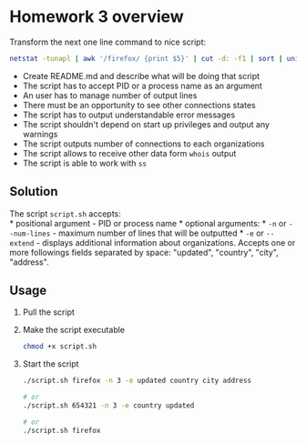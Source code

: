 # Homework 3 overview

Transform the next one line command to nice script:

```bash
netstat -tunapl | awk '/firefox/ {print $5}' | cut -d: -f1 | sort | uniq -c | sort | tail -n5 | grep -oP '(\d+\.){3}\d+' | while read IP; do whois $IP | awk -F':' '/^Organization/ {print $2}'; done
```

* Create README.md and describe what will be doing that script
* The script has to accept PID or a process name as an argument 
* An user has to manage number of output lines
* There must be an opportunity to see other connections states
* The script has to output understandable error messages
* The script shouldn't depend on start up privileges and output any warnings
* The script outputs number of connections to each organizations
* The script allows to receive other data form `whois` output
* The script is able to work with `ss`

## Solution

The script `script.sh` accepts:  
    * positional argument - PID or process name
    * optional arguments:
	* `-n` or `--num-lines` - maximum number of lines that will be outputted
	* `-e` or `--extend` - displays additional information about organizations. Accepts one or more followings fields separated by space: "updated", "country", "city", "address".

## Usage

1. Pull the script
2. Make the script executable
    
    ```bash
    chmod +x script.sh
    ``` 

3. Start the script
    
    ```bash
    ./script.sh firefox -n 3 -e updated country city address	

    # or
    ./script.sh 654321 -n 3 -e country updated

    # or
    ./script.sh firefox
    ```
